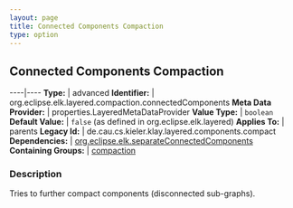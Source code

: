 ```yaml
---
layout: page
title: Connected Components Compaction
type: option
---
```

## Connected Components Compaction

----|----
**Type:** | advanced
**Identifier:** | org.eclipse.elk.layered.compaction.connectedComponents
**Meta Data Provider:** | properties.LayeredMetaDataProvider
**Value Type:** | `boolean`
**Default Value:** | `false` (as defined in org.eclipse.elk.layered)
**Applies To:** | parents
**Legacy Id:** | de.cau.cs.kieler.klay.layered.components.compact
**Dependencies:** | [org.eclipse.elk.separateConnectedComponents](org-eclipse-elk-separateConnectedComponents)
**Containing Groups:** | [compaction](org-eclipse-elk-layered-compaction)


### Description
Tries to further compact components (disconnected sub-graphs).


